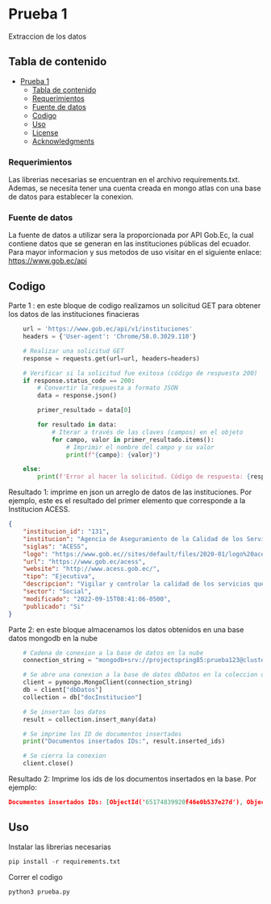 # Prueba 1

Extraccion de los datos

## Tabla de contenido

- [Prueba 1](#project-title)
  - [Tabla de contenido](#tabla-de-contenido)
  - [Requerimientos](#requerimientos)
  - [Fuente de datos](#fuente-de-datos)
  - [Codigo](#codigo)
  - [Uso](#uso)
  - [License](#license)
  - [Acknowledgments](#acknowledgments)

### Requerimientos

Las librerias necesarias se encuentran en el archivo requirements.txt. Ademas, se necesita tener una cuenta creada en mongo atlas con una base de datos para establecer la conexion.

### Fuente de datos
La fuente de datos a utilizar sera la proporcionada por API Gob.Ec, la cual contiene datos que se generan en las instituciones públicas del ecuador.
Para mayor informacion y sus metodos de uso visitar en el siguiente enlace: https://www.gob.ec/api

## Codigo

Parte 1 : en este bloque de codigo realizamos un solicitud GET para obtener los datos de las instituciones finacieras
```python
    url = 'https://www.gob.ec/api/v1/instituciones'
    headers = {'User-agent': 'Chrome/58.0.3029.110'}

    # Realizar una solicitud GET
    response = requests.get(url=url, headers=headers)

    # Verificar si la solicitud fue exitosa (código de respuesta 200)
    if response.status_code == 200:
        # Convertir la respuesta a formato JSON
        data = response.json()

        primer_resultado = data[0]

        for resultado in data:
            # Iterar a través de las claves (campos) en el objeto
            for campo, valor in primer_resultado.items():
                # Imprimir el nombre del campo y su valor
                print(f"{campo}: {valor}")

    else:
        print(f'Error al hacer la solicitud. Código de respuesta: {response.status_code}')
```
Resultado 1: imprime en json un arreglo de datos de las instituciones. Por ejemplo, este es el resultado del primer elemento que corresponde a la Institucion ACESS.
```json
{
    "institucion_id": "131",
    "institucion": "Agencia de Aseguramiento de la Calidad de los Servicios de Salud y Medicina Prepagada",
    "siglas": "ACESS",
    "logo": "https://www.gob.ec//sites/default/files/2020-01/logo%20acess-08.jpg",
    "url": "https://www.gob.ec/acess",
    "website": "http://www.acess.gob.ec/",
    "tipo": "Ejecutiva",
    "descripcion": "Vigilar y controlar la calidad de los servicios que brindan los prestadores de salud y las compañías que financien servicios de atención integral en salud prepagada y de las de seguros que oferten cobertura de seguros de asistencia médica, velando por la seguridad de los pacientes y usuarios a través de la regulación y aseguramiento de la calidad y bajo los enfoques de derechos de género, interculturalidad, generacional y bioético.",
    "sector": "Social",
    "modificado": "2022-09-15T08:41:06-0500",
    "publicado": "Si"
}
```
Parte 2: en este bloque almacenamos los datos obtenidos en una base datos mongodb en la nube
```python
    # Cadena de conexion a la base de datos en la nube
    connection_string = "mongodb+srv://projectspring85:prueba123@cluster0.xqrsb1a.mongodb.net/?retryWrites=true&w=majority"

    # Se abre una conexion a la base de datos dbDatos en la coleccion docInstitucion
    client = pymongo.MongoClient(connection_string)
    db = client["dbDatos"]
    collection = db["docInstitucion"]

    # Se insertan los datos
    result = collection.insert_many(data)

    # Se imprime los ID de documentos insertados
    print("Documentos insertados IDs:", result.inserted_ids)

    # Se cierra la conexion
    client.close()
```
Resultado 2: Imprime los ids de los documentos insertados en la base. Por ejemplo:
```json
Documentos insertados IDs: [ObjectId('65174839920f46e0b537e27d'), ObjectId('65174839920f46e0b537e27e'), ... , ObjectId('65174839920f46e0b537e27f')]
```
## Uso
Instalar las librerias necesarias
```python
pip install -r requirements.txt
```
Correr el codigo

```python
python3 prueba.py
```
